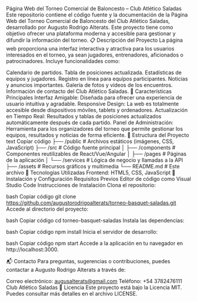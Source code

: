 Página Web del Torneo Comercial de Baloncesto – Club Atlético Saladas
Este repositorio contiene el código fuente y la documentación de la Página Web del Torneo Comercial de Baloncesto del Club Atlético Saladas, desarrollado por Augusto Rodrigo Alterats. Este proyecto tiene como objetivo ofrecer una plataforma moderna y accesible para gestionar y difundir la información del torneo.
📋 Descripción del Proyecto
La página web proporciona una interfaz interactiva y atractiva para los usuarios interesados en el torneo, ya sean jugadores, entrenadores, aficionados o patrocinadores. Incluye funcionalidades como:

Calendario de partidos.
Tabla de posiciones actualizada.
Estadísticas de equipos y jugadores.
Registro en línea para equipos participantes.
Noticias y anuncios importantes.
Galería de fotos y vídeos de los encuentros.
Información de contacto del Club Atlético Saladas.
🏀 Características Principales
Interfaz Amigable: Diseñada para ofrecer una experiencia de usuario intuitiva y agradable.
Responsive Design: La web es totalmente accesible desde dispositivos móviles, tablets y ordenadores.
Actualización en Tiempo Real: Resultados y tablas de posiciones actualizados automáticamente después de cada partido.
Panel de Administración: Herramienta para los organizadores del torneo que permite gestionar los equipos, resultados y noticias de forma eficiente.
📂 Estructura del Proyecto
text
Copiar código
├── /public            # Archivos estáticos (imágenes, CSS, JavaScript)
├── /src               # Código fuente principal
│   ├── /components    # Componentes reutilizables de React/Vue/Angular
│   ├── /pages         # Páginas de la aplicación
│   └── /services      # Lógica de negocio y llamadas a la API
├── /assets            # Recursos gráficos y multimedia
└── README.md          # Este archivo
🚀 Tecnologías Utilizadas
Frontend: HTML5, CSS, JavaScript 
🔧 Instalación y Configuración
Requisitos Previos
Editor de código como Visual Studio Code
Instrucciones de Instalación
Clona el repositorio:

bash
Copiar código
git clone https://github.com/augustorodrigoalterats/torneo-basquet-saladas.git
Accede al directorio del proyecto:

bash
Copiar código
cd torneo-basquet-saladas
Instala las dependencias:

bash
Copiar código
npm install
Inicia el servidor de desarrollo:

bash
Copiar código
npm start
Accede a la aplicación en tu navegador en http://localhost:3000.

📬 Contacto
Para preguntas, sugerencias o contribuciones, puedes contactar a Augusto Rodrigo Alterats a través de:

Correo electrónico: augusalterats@gmail.com
Teléfono: +54 3782476111
Club Atlético Saladas
📄 Licencia
Este proyecto está bajo la Licencia MIT. Puedes consultar más detalles en el archivo LICENSE.
